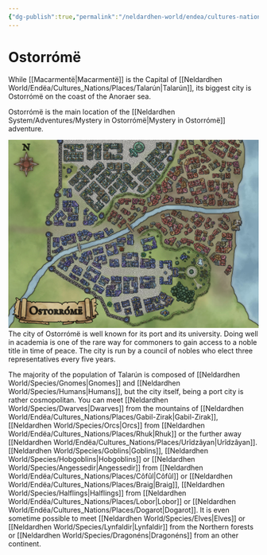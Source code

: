 ```yaml
---
{"dg-publish":true,"permalink":"/neldardhen-world/endea/cultures-nations/places/ostorrome/"}
---
```


# Ostorrómë
While [[Macarmentë\|Macarmentë]] is the Capital of [[Neldardhen World/Endëa/Cultures_Nations/Places/Talarún\|Talarún]], its biggest city is Ostorrómë on the coast of the Anoraer sea.

Ostorrómë is the main location of the [[Neldardhen System/Adventures/Mystery in Ostorrómë\|Mystery in Ostorrómë]] adventure.

![Ostorrome.jpg|500](/img/user/Neldardhen%20World/Maps/Cities/Ostorrome.jpg)
The city of Ostorrómë is well known for its port and its university. Doing well in academia is one of the rare way for commoners to gain access to a noble title in time of peace. The city is run by a council of nobles who elect three representatives every five years.

The majority of the population of Talarún is composed of [[Neldardhen World/Species/Gnomes\|Gnomes]] and [[Neldardhen World/Species/Humans\|Humans]], but the city itself, being a port city is rather cosmopolitan. You can meet [[Neldardhen World/Species/Dwarves\|Dwarves]] from the mountains of [[Neldardhen World/Endëa/Cultures_Nations/Places/Gabil-Zirak\|Gabil-Zirak]], [[Neldardhen World/Species/Orcs\|Orcs]] from [[Neldardhen World/Endëa/Cultures_Nations/Places/Rhuk\|Rhuk]] or the further away [[Neldardhen World/Endëa/Cultures_Nations/Places/Urîdzâyan\|Urîdzâyan]]. [[Neldardhen World/Species/Goblins\|Goblins]], [[Neldardhen World/Species/Hobgoblins\|Hobgoblins]] or [[Neldardhen World/Species/Angessedir\|Angessedir]] from [[Neldardhen World/Endëa/Cultures_Nations/Places/Côfûl\|Côfûl]] or [[Neldardhen World/Endëa/Cultures_Nations/Places/Braig\|Braig]], [[Neldardhen World/Species/Halflings\|Halflings]] from [[Neldardhen World/Endëa/Cultures_Nations/Places/Lobor\|Lobor]] or [[Neldardhen World/Endëa/Cultures_Nations/Places/Dogarot\|Dogarot]]. It is even sometime possible to meet  [[Neldardhen World/Species/Elves\|Elves]] or [[Neldardhen World/Species/Lynfaldir\|Lynfaldir]] from the Northern forests or [[Neldardhen World/Species/Dragonéns\|Dragonéns]] from an other continent.